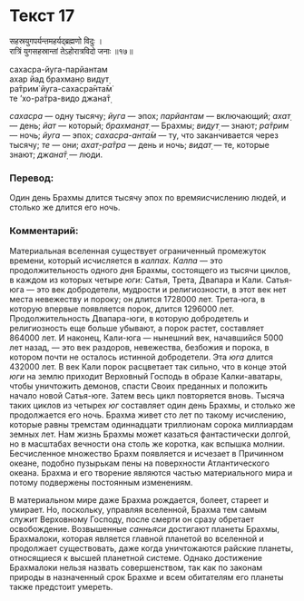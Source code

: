 # Текст 17

सहस्रयुगपर्यन्तमहर्यद्ब्रह्मणो विदुः ।  
रात्रिं युगसहस्रान्तां तेऽहोरात्रविदो जनाः ॥१७॥

сахасра-йуга-парйантам  
ахар йад брахман̣о видут̣  
ра̄трим̇ йуга-сахасра̄нта̄м̇  
те ’хо-ра̄тра-видо джана̄т̣

_сахасра_ — одну тысячу; _йуга_ — эпох; _парйантам_ — включающий; _ахат̣_ — день; _йат_ — который; _брахман̣ат̣_ — Брахмы; _видут̣_ — знают; _ра̄трим_ — ночь; _йуга_ — эпох; _сахасра-анта̄м_ — ту, что заканчивается через тысячу; _те_ — они; _ахат̣-ра̄тра_ — день и ночь; _видат̣_ — те, которые знают; _джана̄т̣_ — люди.

### Перевод:

Один день Брахмы длится тысячу эпох по времяисчислению людей, и столько же длится его ночь.

### Комментарий:

Материальная вселенная существует ограниченный промежуток времени, который исчисляется в _калпах._ _Калпа_ — это продолжительность одного дня Брахмы, состоящего из тысячи циклов, в каждом из которых четыре _юги:_ Сатья, Трета, Двапара и Кали. Сатья-юга — это век добродетели, мудрости и религиозности, в этот век нет места невежеству и пороку; он длится 1728000 лет. Трета-юга, в которую впервые появляется порок, длится 1296000 лет. Продолжительность Двапара-юги, в которую добродетель и религиозность еще больше убывают, а порок растет, составляет 864000 лет. И наконец, Кали-юга — нынешний век, начавшийся 5000 лет назад, — это век раздоров, невежества, безбожия и порока, в котором почти не осталось истинной добродетели. Эта _юга_ длится 432000 лет. В век Кали порок расцветает так сильно, что в конце этой _юги_ на землю приходит Верховный Господь в образе Калки-аватары, чтобы уничтожить демонов, спасти Своих преданных и положить начало новой Сатья-юге. Затем весь цикл повторяется вновь. Тысяча таких циклов из четырех _юг_ составляет один день Брахмы, и столько же продолжается его ночь. Брахма живет сто лет по такому исчислению, которые равны тремстам одиннадцати триллионам сорока миллиардам земных лет. Нам жизнь Брахмы может казаться фантастически долгой, но в масштабах вечности она столь же коротка, как вспышка молнии. Бесчисленное множество Брахм появляется и исчезает в Причинном океане, подобно пузырькам пены на поверхности Атлантического океана. Брахма и его творение являются частью материального мира и потому подвержены постоянным изменениям.

В материальном мире даже Брахма рождается, болеет, стареет и умирает. Но, поскольку, управляя вселенной, Брахма тем самым служит Верховному Господу, после смерти он сразу обретает освобождение. Возвышенные _санньяси_ достигают планеты Брахмы, Брахмалоки, которая является главной планетой во вселенной и продолжает существовать, даже когда уничтожаются райские планеты, относящиеся к высшей планетной системе. Однако достижение Брахмалоки нельзя назвать совершенством, так как по законам природы в назначенный срок Брахме и всем обитателям его планеты также предстоит умереть.